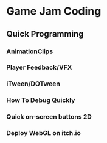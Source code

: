 # Game Jam Coding

## Quick Programming
### AnimationClips
### Player Feedback/VFX
### iTween/DOTween
### How To Debug Quickly

### Quick on-screen buttons 2D
### Deploy WebGL on itch.io
### 